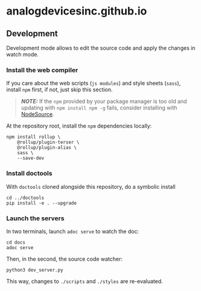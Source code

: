# analogdevicesinc.github.io

## Development

Development mode allows to edit the source code and apply the changes in watch
mode.

### Install the web compiler

If you care about the web scripts (`js modules`) and style sheets (`sass`),
install `npm` first, if not, just skip this section.

> **_NOTE:_** If the ``npm`` provided by your package manager is too old and
> updating with `npm install npm -g` fails, consider installing with
> [NodeSource](https://github.com/nodesource/distributions).

At the repository root, install the `npm` dependencies locally:
```
npm install rollup \
    @rollup/plugin-terser \
    @rollup/plugin-alias \
    sass \
    --save-dev
```

### Install doctools

With `doctools` cloned alongside this repository, do a symbolic install
```
cd ../doctools
pip install -e . --upgrade
```

### Launch the servers

In two terminals, launch `adoc serve` to watch the doc:

```
cd docs
adoc serve
```

Then, in the second, the source code watcher:

```
python3 dev_server.py
```

This way, changes to `./scripts` and `./styles` are re-evaluated.
